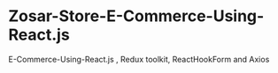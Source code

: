 # Zosar-Store-E-Commerce-Using-React.js
E-Commerce-Using-React.js , Redux toolkit, ReactHookForm and Axios 
